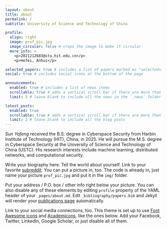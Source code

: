 ```yaml
---
layout: about
title: about
permalink: /
subtitle: University of Science and Technology of China

profile:
  align: right
  image: prof_pic.jpg
  image_circular: false # crops the image to make it circular
  more_info: >
    <p>2021212683@stu.hit.edu.cn</p>
    <p>Hefei, Anhui</p>

selected_papers: true # includes a list of papers marked as "selected={true}"
social: true # includes social icons at the bottom of the page

announcements:
  enabled: true # includes a list of news items
  scrollable: true # adds a vertical scroll bar if there are more than 3 news items
  limit: 5 # leave blank to include all the news in the `_news` folder

latest_posts:
  enabled: true
  scrollable: true # adds a vertical scroll bar if there are more than 3 new posts items
  limit: 3 # leave blank to include all the blog posts
---
```


*Sun Yafeng* received the B.S. degree in Cyberspace Security from Harbin Institute of Technology (HIT), China, in 2025. He will pursue the M.S. degree in Cyberspace Security at the University of Science and Technology of China (USTC). His research interests include machine learning, distributed networks, and computational security.

Write your biography here. Tell the world about yourself. Link to your favorite [subreddit](http://reddit.com). You can put a picture in, too. The code is already in, just name your picture `prof_pic.jpg` and put it in the `img/` folder.

Put your address / P.O. box / other info right below your picture. You can also disable any of these elements by editing `profile` property of the YAML header of your `_pages/about.md`. Edit `_bibliography/papers.bib` and Jekyll will render your [publications page](/al-folio/publications/) automatically.

Link to your social media connections, too. This theme is set up to use [Font Awesome icons](https://fontawesome.com/) and [Academicons](https://jpswalsh.github.io/academicons/), like the ones below. Add your Facebook, Twitter, LinkedIn, Google Scholar, or just disable all of them.
